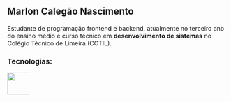 ## Marlon Calegão Nascimento

Estudante de programação frontend e backend, atualmente no terceiro ano do ensino médio e curso técnico em **desenvolvimento de sistemas** no Colégio Técnico de Limeira (COTIL).

### Tecnologias:
<img width="50px" height="50px" src="https://cdn.jsdelivr.net/gh/devicons/devicon@latest/icons/html5/html5-original-wordmark.svg" />
